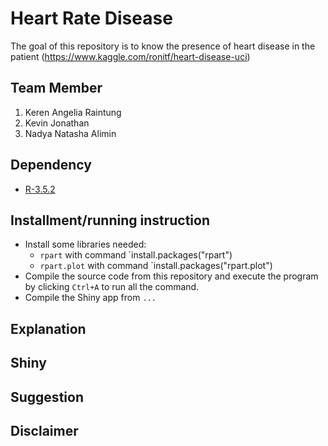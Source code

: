 # Heart Rate Disease
The goal of this repository is to know the presence of heart disease in the patient (https://www.kaggle.com/ronitf/heart-disease-uci)

## Team Member
1. Keren Angelia Raintung
2. Kevin Jonathan
3. Nadya Natasha Alimin

## Dependency
- [R-3.5.2](https://www.rstudio.com/)

## Installment/running instruction
- Install some libraries needed:
  - `rpart` with command `install.packages("rpart")
  - `rpart.plot` with command `install.packages("rpart.plot")
- Compile the source code from this repository and execute the program by clicking `Ctrl+A` to run all the command.
- Compile the Shiny app from `...`

## Explanation

## Shiny

## Suggestion

## Disclaimer 
